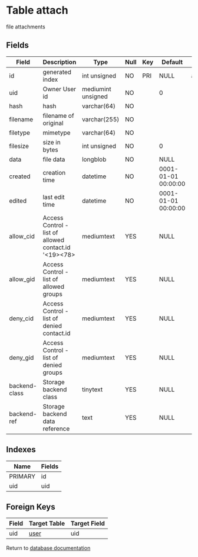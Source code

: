 Table attach
===========

file attachments

Fields
------

| Field         | Description                                           | Type               | Null | Key | Default             | Extra          |
| ------------- | ----------------------------------------------------- | ------------------ | ---- | --- | ------------------- | -------------- |
| id            | generated index                                       | int unsigned       | NO   | PRI | NULL                | auto_increment |
| uid           | Owner User id                                         | mediumint unsigned | NO   |     | 0                   |                |
| hash          | hash                                                  | varchar(64)        | NO   |     |                     |                |
| filename      | filename of original                                  | varchar(255)       | NO   |     |                     |                |
| filetype      | mimetype                                              | varchar(64)        | NO   |     |                     |                |
| filesize      | size in bytes                                         | int unsigned       | NO   |     | 0                   |                |
| data          | file data                                             | longblob           | NO   |     | NULL                |                |
| created       | creation time                                         | datetime           | NO   |     | 0001-01-01 00:00:00 |                |
| edited        | last edit time                                        | datetime           | NO   |     | 0001-01-01 00:00:00 |                |
| allow_cid     | Access Control - list of allowed contact.id &#039;&lt;19&gt;&lt;78&gt; | mediumtext         | YES  |     | NULL                |                |
| allow_gid     | Access Control - list of allowed groups               | mediumtext         | YES  |     | NULL                |                |
| deny_cid      | Access Control - list of denied contact.id            | mediumtext         | YES  |     | NULL                |                |
| deny_gid      | Access Control - list of denied groups                | mediumtext         | YES  |     | NULL                |                |
| backend-class | Storage backend class                                 | tinytext           | YES  |     | NULL                |                |
| backend-ref   | Storage backend data reference                        | text               | YES  |     | NULL                |                |

Indexes
------------

| Name | Fields |
|------|--------|
| PRIMARY | id |
| uid | uid |

Foreign Keys
------------

| Field | Target Table | Target Field |
|-------|--------------|--------------|
| uid | [user](help/database/db_user) | uid |

Return to [database documentation](help/database)

